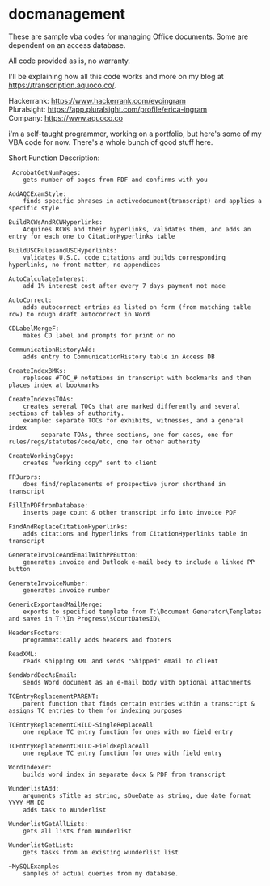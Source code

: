 # docmanagement

These are sample vba codes for managing Office documents.  Some are dependent on an access database. 

All code provided as is, no warranty.

I'll be explaining how all this code works and more on my blog at https://transcription.aquoco.co/.  

Hackerrank:  https://www.hackerrank.com/evoingram <br>
Pluralsight: https://app.pluralsight.com/profile/erica-ingram <br>
Company:     https://www.aquoco.co <br>

i'm a self-taught programmer, working on a portfolio, but here's some of my VBA code for now.  There's a whole bunch of good stuff here.

Short Function Description:

	 AcrobatGetNumPages:
		gets number of pages from PDF and confirms with you

	AddAQCExamStyle:  
		finds specific phrases in activedocument(transcript) and applies a specific style
	
	BuildRCWsAndRCWHyperlinks:
		Acquires RCWs and their hyperlinks, validates them, and adds an entry for each one to CitationHyperlinks table
		
	BuildUSCRulesandUSCHyperlinks:
		validates U.S.C. code citations and builds corresponding hyperlinks, no front matter, no appendices
		
	AutoCalculateInterest:
		add 1% interest cost after every 7 days payment not made
		
  	AutoCorrect:
		adds autocorrect entries as listed on form (from matching table row) to rough draft autocorrect in Word
		
	CDLabelMergeF:  
		makes CD label and prompts for print or no
		
	CommunicationHistoryAdd:  
		adds entry to CommunicationHistory table in Access DB
		
	CreateIndexBMKs:  
		replaces #TOC_# notations in transcript with bookmarks and then places index at bookmarks
		
	CreateIndexesTOAs:
		creates several TOCs that are marked differently and several sections of tables of authority.
		example: separate TOCs for exhibits, witnesses, and a general index
			 separate TOAs, three sections, one for cases, one for rules/regs/statutes/code/etc, one for other authority
		
	CreateWorkingCopy:
		creates "working copy" sent to client
		
	FPJurors:  
		does find/replacements of prospective juror shorthand in transcript
	
	FillInPDFfromDatabase:
		inserts page count & other transcript info into invoice PDF
	
	FindAndReplaceCitationHyperlinks:  
		adds citations and hyperlinks from CitationHyperlinks table in transcript
		
	GenerateInvoiceAndEmailWithPPButton:
		generates invoice and Outlook e-mail body to include a linked PP button
		
	GenerateInvoiceNumber:
		generates invoice number
		
	GenericExportandMailMerge:  
		exports to specified template from T:\Document Generator\Templates and saves in T:\In Progress\sCourtDatesID\
		
	HeadersFooters:  
		programmatically adds headers and footers
		
  	ReadXML:  
		reads shipping XML and sends "Shipped" email to client
		
	SendWordDocAsEmail:  
		sends Word document as an e-mail body with optional attachments
	
	TCEntryReplacementPARENT:
	 	parent function that finds certain entries within a transcript & assigns TC entries to them for indexing purposes
  	
	TCEntryReplacementCHILD-SingleReplaceAll
		one replace TC entry function for ones with no field entry
  	
	TCEntryReplacementCHILD-FieldReplaceAll
		one replace TC entry function for ones with field entry
  	
	WordIndexer:  
		builds word index in separate docx & PDF from transcript
	
	WunderlistAdd:
		arguments sTitle as string, sDueDate as string, due date format YYYY-MM-DD
		adds task to Wunderlist
		
	WunderlistGetAllLists:
		gets all lists from Wunderlist
		
	WunderlistGetList:
		gets tasks from an existing wunderlist list

  	~MySQLExamples
		samples of actual queries from my database.
  
